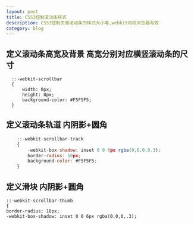 ```yaml
---
layout: post
title: CSS3控制滚动条样式
description: CSS3控制页面滚动条的样式大小等,webkit内核浏览器有效
category: blog
---
```


## 定义滚动条高宽及背景 高宽分别对应横竖滚动条的尺寸
```  
  ::-webkit-scrollbar  
  {  
      width: 0px;  
      height: 0px;  
      background-color: #F5F5F5;  
  }  

```
  
## 定义滚动条轨道 内阴影+圆角
```js
    ::-webkit-scrollbar-track  
    {  
        -webkit-box-shadow: inset 0 0 6px rgba(0,0,0,0.3);  
        border-radius: 10px;  
        background-color: #F5F5F5;  
    }  
```
  
## 定义滑块 内阴影+圆角

    ::-webkit-scrollbar-thumb  
    {  
    border-radius: 10px;  
    -webkit-box-shadow: inset 0 0 6px rgba(0,0,0,.3);  
    





